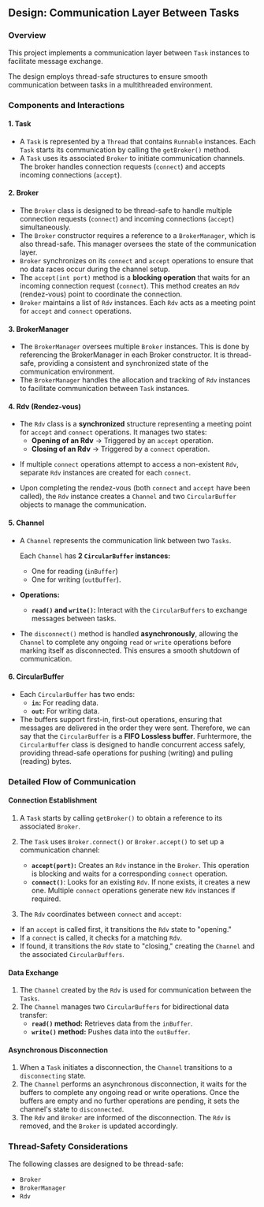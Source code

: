 ## Design: Communication Layer Between Tasks

### Overview

This project implements a communication layer between `Task` instances to facilitate message exchange.

The design employs thread-safe structures to ensure smooth communication between tasks in a multithreaded environment.

### Components and Interactions

#### 1. **Task**
- A `Task` is represented by a `Thread` that contains `Runnable` instances. Each `Task` starts its communication by calling the `getBroker()` method.
- A `Task` uses its associated `Broker` to initiate communication channels. The broker handles connection requests (`connect`) and accepts incoming connections (`accept`).

#### 2. **Broker**
- The `Broker` class is designed to be thread-safe to handle multiple connection requests (`connect`) and incoming connections (`accept`) simultaneously.
-  The `Broker` constructor requires a reference to a `BrokerManager`, which is also thread-safe. This manager oversees the state of the communication layer.
- `Broker` synchronizes on its `connect` and `accept` operations to ensure that no data races occur during the channel setup.
- The `accept(int port)` method is a **blocking operation** that waits for an incoming connection request (`connect`). This method creates an `Rdv` (rendez-vous) point to coordinate the connection.
- `Broker` maintains a list of `Rdv` instances. Each `Rdv` acts as a meeting point for `accept` and `connect` operations.

#### 3. **BrokerManager**
- The `BrokerManager` oversees multiple `Broker` instances. This is done by referencing the BrokerManager in each Broker constructor. It is thread-safe, providing a consistent and synchronized state of the communication environment.
- The `BrokerManager` handles the allocation and tracking of `Rdv` instances to facilitate communication between `Task` instances.

#### 4. **Rdv (Rendez-vous)**
- The `Rdv` class is a **synchronized** structure representing a meeting point for `accept` and `connect` operations. It manages two states:
  - **Opening of an Rdv** -> Triggered by an `accept` operation.
  - **Closing of an Rdv** -> Triggered by a `connect` operation.

* If multiple `connect` operations attempt to access a non-existent `Rdv`, separate `Rdv` instances are created for each `connect`.

* Upon completing the rendez-vous (both `connect` and `accept` have been called), the `Rdv` instance creates a `Channel` and two `CircularBuffer` objects to manage the communication.

#### 5. **Channel**
- A `Channel` represents the communication link between two `Tasks`. 
  
  Each `Channel` has **2 `CircularBuffer` instances:** 
    - One for reading (`inBuffer`) 
    - One for writing (`outBuffer`). 

- **Operations:**
  - **`read()` and `write()`:** Interact with the `CircularBuffers` to exchange messages between tasks.
- 
  The `disconnect()` method is handled **asynchronously**, allowing the `Channel` to complete any ongoing `read` or `write` operations before marking itself as disconnected. This ensures a smooth shutdown of communication.
  
#### 6. **CircularBuffer**
- Each `CircularBuffer` has two ends:
  - **`in`:** For reading data.
  - **`out`:** For writing data.
- The buffers support first-in, first-out operations, ensuring that messages are delivered in the order they were sent. Therefore, we can say that the `CircularBuffer` is a **FIFO Lossless buffer**. Furhtermore, the `CircularBuffer` class is designed to handle concurrent access safely, providing thread-safe operations for pushing (writing) and pulling (reading) bytes.

### Detailed Flow of Communication

#### **Connection Establishment**
1. A `Task` starts by calling `getBroker()` to obtain a reference to its associated `Broker`.
2. The `Task` uses `Broker.connect()` or `Broker.accept()` to set up a communication channel:
   - **`accept(port)`:** Creates an `Rdv` instance in the `Broker`. This operation is blocking and waits for a corresponding `connect` operation.
   - **`connect()`**: Looks for an existing `Rdv`. If none exists, it creates a new one. Multiple `connect` operations generate new `Rdv` instances if required.
   
3.  The `Rdv` coordinates between `connect` and `accept`:
   - If an `accept` is called first, it transitions the `Rdv` state to "opening."
   - If a `connect` is called, it checks for a matching `Rdv`. 
   - If found, it transitions the `Rdv` state to "closing," creating the `Channel` and the associated `CircularBuffers`.


#### **Data Exchange**
1. The `Channel` created by the `Rdv` is used for communication between the `Tasks`.
2. The `Channel` manages two `CircularBuffers` for bidirectional data transfer:
   - **`read()` method:** Retrieves data from the `inBuffer`.
   - **`write()` method:** Pushes data into the `outBuffer`.

#### **Asynchronous Disconnection**
1. When a `Task` initiates a disconnection, the `Channel` transitions to a `disconnecting` state.
2. The `Channel` performs an asynchronous disconnection, it waits for the buffers to complete any ongoing read or write operations. Once the buffers are empty and no further operations are pending, it sets the channel's state to `disconnected`.
1. The `Rdv` and `Broker` are informed of the disconnection. The `Rdv` is removed, and the `Broker` is updated accordingly.

### Thread-Safety Considerations
The following  classes are designed to be thread-safe:
- `Broker`
- `BrokerManager`
- `Rdv`
